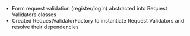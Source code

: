 - Form request validation (register/logIn) abstracted into Request Validators classes
- Created RequestValidatorFactory to instantiate Request Validators and resolve their dependencies